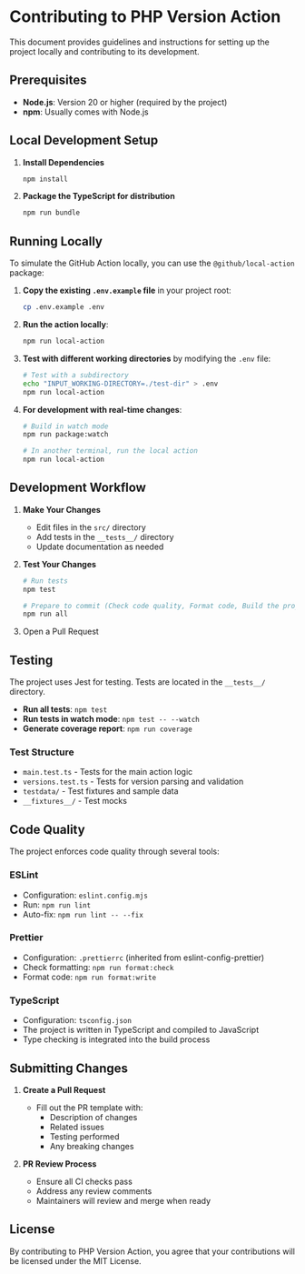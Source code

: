 # Contributing to PHP Version Action

This document provides guidelines and instructions for setting up the project locally and contributing to its
development.

## Prerequisites

- **Node.js**: Version 20 or higher (required by the project)
- **npm**: Usually comes with Node.js

## Local Development Setup

1. **Install Dependencies**

   ```bash
   npm install
   ```

2. **Package the TypeScript for distribution**

   ```bash
   npm run bundle
   ```

## Running Locally

To simulate the GitHub Action locally, you can use the `@github/local-action` package:

1. **Copy the existing `.env.example` file** in your project root:

   ```bash
   cp .env.example .env
   ```

2. **Run the action locally**:

   ```bash
   npm run local-action
   ```

3. **Test with different working directories** by modifying the `.env` file:

   ```bash
   # Test with a subdirectory
   echo "INPUT_WORKING-DIRECTORY=./test-dir" > .env
   npm run local-action
   ```

4. **For development with real-time changes**:

   ```bash
   # Build in watch mode
   npm run package:watch

   # In another terminal, run the local action
   npm run local-action
   ```

## Development Workflow

1. **Make Your Changes**
   - Edit files in the `src/` directory
   - Add tests in the `__tests__/` directory
   - Update documentation as needed

2. **Test Your Changes**

   ```bash
   # Run tests
   npm test

   # Prepare to commit (Check code quality, Format code, Build the project, etc.)
   npm run all
   ```

3. Open a Pull Request

## Testing

The project uses Jest for testing. Tests are located in the `__tests__/` directory.

- **Run all tests**: `npm test`
- **Run tests in watch mode**: `npm test -- --watch`
- **Generate coverage report**: `npm run coverage`

### Test Structure

- `main.test.ts` - Tests for the main action logic
- `versions.test.ts` - Tests for version parsing and validation
- `testdata/` - Test fixtures and sample data
- `__fixtures__/` - Test mocks

## Code Quality

The project enforces code quality through several tools:

### ESLint

- Configuration: `eslint.config.mjs`
- Run: `npm run lint`
- Auto-fix: `npm run lint -- --fix`

### Prettier

- Configuration: `.prettierrc` (inherited from eslint-config-prettier)
- Check formatting: `npm run format:check`
- Format code: `npm run format:write`

### TypeScript

- Configuration: `tsconfig.json`
- The project is written in TypeScript and compiled to JavaScript
- Type checking is integrated into the build process

## Submitting Changes

1. **Create a Pull Request**
   - Fill out the PR template with:
     - Description of changes
     - Related issues
     - Testing performed
     - Any breaking changes

2. **PR Review Process**
   - Ensure all CI checks pass
   - Address any review comments
   - Maintainers will review and merge when ready

## License

By contributing to PHP Version Action, you agree that your contributions will be licensed under the MIT License.

